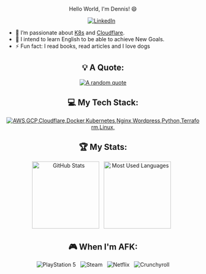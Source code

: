 <div align="center">

Hello World, I'm Dennis! 😄

[![LinkedIn](https://skillicons.dev/icons?i=linkedin)](https://www.linkedin.com/in/dennishenrique/) &nbsp;

</div>

- 🌱 I’m passionate about [K8s](https://kubernetes.io/) and [Cloudflare](https://www.cloudflare.com/).
- 📝 I intend to learn English to be able to achieve New Goals.
- ⚡ Fun fact: I read books, read articles and I love dogs

<div align="center">

## 💡 A Quote:

[![A random quote](https://quotes-github-readme.vercel.app/api?type=horizontal&theme=dark)](https://github.com/piyushsuthar/github-readme-quotes)

## 💻 My Tech Stack:

[![AWS,GCP,Cloudflare,Docker,Kubernetes,Nginx,Wordpress,Python,Terraform,Linux, ](https://skillicons.dev/icons?i=,aws,gcp,cloudflare,docker,kubernetes,nginx,wordpress,py,terraform,linux)](https://skillicons.dev)

## 🏆 My Stats:

<p>
    <img height=175 alt="GitHub Stats" src="https://github-readme-stats.vercel.app/api?username=Ethical-Cronos&show_icons=true&count_private=true&theme=dark" />&nbsp;&nbsp;
    <img height=175 alt="Most Used Languages" src="https://github-readme-stats.vercel.app/api/top-langs/?username=Ethical-Cronos&layout=compact&theme=dark" />&nbsp;&nbsp;
</p>



## 🎮 When I'm AFK:

![PlayStation 5](https://img.shields.io/badge/Playstation%205-003791?style=for-the-badge&logo=playstation-5&logoColor=white) &nbsp;
![Steam](https://img.shields.io/badge/steam-%23000000.svg?style=for-the-badge&logo=steam&logoColor=white) &nbsp;
![Netflix](https://img.shields.io/badge/Netflix-E50914?style=for-the-badge&logo=netflix&logoColor=white) &nbsp;
![Crunchyroll](https://img.shields.io/badge/Crunchyroll-F47521?style=for-the-badge&logo=crunchyroll&logoColor=white)
